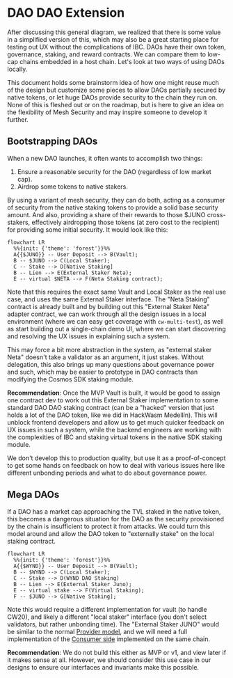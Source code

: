 # DAO DAO Extension

After discussing this general diagram, we realized that there is some value in
a simplified version of this, which may also be a great starting place for
testing out UX without the complications of IBC. DAOs have their own
token, governance, staking, and reward contracts. We can compare them to
low-cap chains embedded in a host chain. Let's look at two ways of using DAOs locally.

This document holds some brainstorm idea of how one might reuse much of the
design but customize some pieces to allow DAOs partially secured by native
tokens, or let huge DAOs provide security to the chain they run on.
None of this is fleshed out or on the roadmap, but is here to give
an idea on the flexibility of Mesh Security and may inspire someone
to develop it further.

## Bootstrapping DAOs

When a new DAO launches, it often wants to accomplish two things:

1. Ensure a reasonable security for the DAO (regardless of low market cap).
2. Airdrop some tokens to native stakers.

By using a variant of mesh security, they can do both, acting as a
consumer of security from the native staking tokens to provide a solid
base security amount. And also, providing a share of their rewards
to those $JUNO cross-stakers, effectively airdropping those tokens
(at zero cost to the recipient) for providing some initial security.
It would look like this:

```mermaid
flowchart LR
  %%{init: {'theme': 'forest'}}%%
  A{{$JUNO}} -- User Deposit --> B(Vault);
  B -- $JUNO --> C(Local Staker);
  C -- Stake --> D[Native Staking]
  B -- Lien --> E(External Staker Neta);
  E -- virtual $NETA --> F(Neta Staking contract);
```

Note that this requires the exact same Vault and Local Staker
as the real use case, and uses the same External Staker interface.
The "Neta Staking" contract is already built and by building out
this "External Staker Neta" adapter contract, we can work through
all the design issues in a local environment (where we can easy get
coverage with `cw-multi-test`), as well as start building out a
single-chain demo UI, where we can start discovering and resolving
the UX issues in explaining such a system.

This may force a bit more abstraction in the system, as
"external staker Neta" doesn't take a validator as an argument,
it just stakes. Without delegation, this also brings up many questions
about governance power and such, which may be easier to prototype
in DAO contracts than modifying the Cosmos SDK staking module.

**Recommendation**: Once the MVP Vault is built, it would be good to assign
one contract dev to work out this External Staker implementation to
some standard DAO DAO staking contract (can be a "hacked" version that
just holds a lot of the DAO token, like we did in HackWasm Medellín).
This will unblock frontend developers and allow us to get much quicker
feedback on UX issues in such a system, while the backend engineers
are working with the complexities of IBC and staking virtual tokens in
the native SDK staking module.

We don't develop this to production quality, but use it
as a proof-of-concept to get some hands on feedback on how to deal
with various issues here like different unbonding periods and
what to do about governance power.

## Mega DAOs

If a DAO has a market cap approaching the TVL staked in the native token, this
becomes a dangerous situation for the DAO as the security provisioned by the chain
is insufficient to protect it from attacks. We could turn this model around and allow
the DAO token to "externally stake" on the local staking contract.

```mermaid
flowchart LR
  %%{init: {'theme': 'forest'}}%%
  A{{$WYND}} -- User Deposit --> B(Vault);
  B -- $WYND --> C(Local Staker);
  C -- Stake --> D(WYND DAO Staking)
  B -- Lien --> E(External Staker Juno);
  E -- virtual stake --> F(Virtual Staking);
  F -- $JUNO --> G[Native Staking];
```

Note this would require a different implementation for vault (to handle CW20),
and likely a different "local staker" interface (you don't select validators, but rather unbonding time).
The "External Staker JUNO" would be similar to the normal [Provider model](../provider/Provider.md), and
we will need a full implementation of the [Consumer side](../consumer/Consumer.md)
implemented on the same chain.

**Recommendation**: We do not build this either as MVP or v1, and view later if it makes
sense at all. However, we should consider this use case in our designs to ensure our interfaces
and invariants make this possible.
